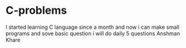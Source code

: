 # C-problems
I started learning C language since a month and now i can make small programs and sove basic question i will do daily 5 questions
Anshman Khare

